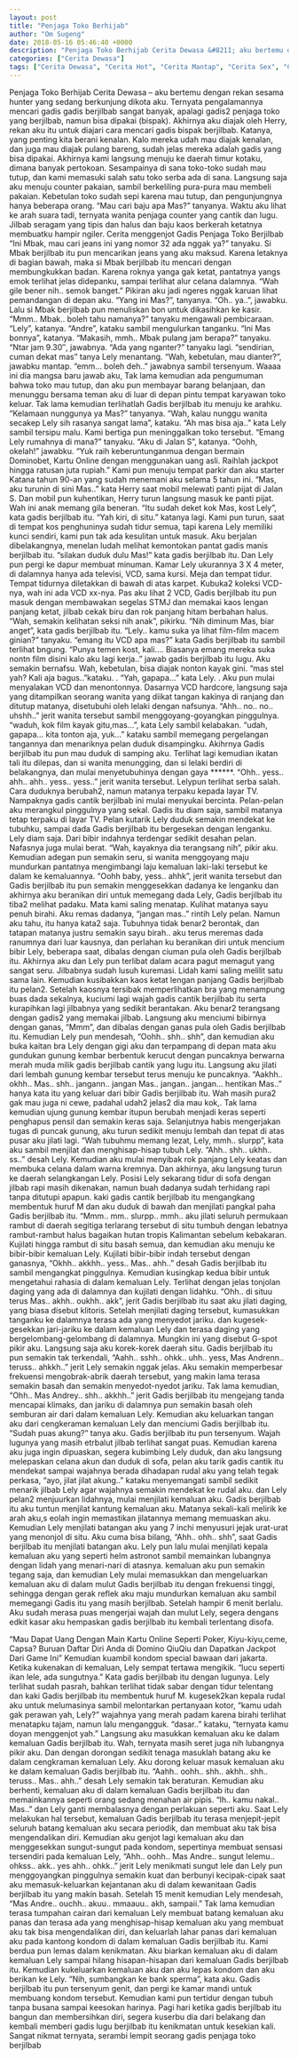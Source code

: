 ```yaml
---
layout: post
title: "Penjaga Toko Berhijab"
author: "Om Sugeng"
date: 2018-05-16 05:46:40 +0000
description: "Penjaga Toko Berhijab Cerita Dewasa &#8211; aku bertemu dengan rekan sesama hunter yang sedang berkunjung dikota aku. Ternyata pengalamannya mencari gadis gadis berjilbab sangat banyak, apalagi gadis..."
categories: ["Cerita Dewasa"]
tags: ["Cerita Dewasa", "Cerita Hot", "Cerita Mantap", "Cerita Sex", "Cinta Hanya Nafsu", "Cinta Terlarang"]
---
```



Penjaga Toko Berhijab
Cerita Dewasa &#8211; aku bertemu dengan rekan sesama hunter yang sedang berkunjung dikota aku. Ternyata pengalamannya mencari gadis gadis berjilbab sangat banyak, apalagi gadis2 penjaga toko yang berjilbab, namun bisa dipakai (bispak). Akhirnya aku diajak oleh Herry, rekan aku itu untuk diajari cara mencari gadis bispak berjilbab. Katanya, yang penting kita berani kenalan. Kalo mereka udah mau diajak kenalan, dan juga mau diajak pulang bareng, sudah jelas mereka adalah gadis yang bisa dipakai. Akhirnya kami langsung menuju ke daerah timur kotaku, dimana banyak pertokoan.
Sesampainya di sana toko-toko sudah mau tutup, dan kami memasuki salah satu toko serba ada di sana. Langsung saja aku menuju counter pakaian, sambil berkeliling pura-pura mau membeli pakaian. Kebetulan toko sudah sepi karena mau tutup, dan pengunjungnya hanya beberapa orang. “Mau cari baju apa Mas?” tanyanya. Waktu aku lihat ke arah suara tadi, ternyata wanita penjaga counter yang cantik dan lugu. Jilbab seragam yang tipis dan halus dan baju kaos berkerah ketatnya membuatku hampir ngiler.
Cerita menggenjot Gadis Penjaga Toko Berjilbab
“Ini Mbak, mau cari jeans ini yang nomor 32 ada nggak ya?” tanyaku. Si Mbak berjilbab itu pun mencarikan jeans yang aku maksud. Karena letaknya di bagian bawah, maka si Mbak berjilbab itu mencari dengan membungkukkan badan. Karena roknya yanga gak ketat, pantatnya yangs emok terlihat jelas didepanku, sampai terlihat alur celana dalamnya. “Wah gile bener nih.. semok banget.” Pikiran aku jadi ngeres nggak karuan lihat pemandangan di depan aku.
“Yang ini Mas?”, tanyanya.
“Oh.. ya..”, jawabku.
Lalu si Mbak berjilbab pun menuliskan bon untuk dikasihkan ke kasir.
“Mmm.. Mbak.. boleh tahu namanya?” tanyaku mengawali pembicaraan.
“Lely”, katanya.
“Andre”, kataku sambil mengulurkan tanganku.
“Ini Mas bonnya”, katanya.
“Makasih, mmh.. Mbak pulang jam berapa?” tanyaku.
“Ntar jam 9.30″, jawabnya.
“Ada yang nganter?” tanyaku lagi.
“sendirian, cuman dekat mas” tanya Lely menantang.
“Wah, kebetulan, mau dianter?”, jawabku mantap.
“emm… boleh deh..” jawabnya sambil tersenyum. Waaaa ini dia mangsa baru jawab aku,
Tak lama kemudian ada pengumuman bahwa toko mau tutup, dan aku pun membayar barang belanjaan, dan menunggu bersama teman aku di luar di depan pintu tempat karyawan toko keluar. Tak lama kemudian terlihatlah Gadis berjilbab itu menuju ke arahku.
“Kelamaan nunggunya ya Mas?” tanyanya.
“Wah, kalau nunggu wanita secakep Lely sih rasanya sangat lama”, kataku.
“Ah mas bisa aja..” kata Lely sambil tersipu malu.
Kami bertiga pun meninggalkan toko tersebut.
“Emang Lely rumahnya di mana?” tanyaku.
“Aku di Jalan S”, katanya.
“Oohh, okelah!” jawabku.
&#8220;Yuk raih keberuntunganmua dengan bermain Dominobet, Kartu Online dengan menggunakan uang asli. Raihlah jackpot hingga ratusan juta rupiah.&#8221;
Kami pun menuju tempat parkir dan aku starter Katana tahun 90-an yang sudah menemani aku selama 5 tahun ini.
“Mas, aku turunin di sini Mas..” kata Herry saat mobil melewati panti pijat di Jalan S. Dan mobil pun kuhentikan, Herry turun langsung masuk ke panti pijat. Wah ini anak memang gila beneran.
“Itu sudah deket kok Mas, kost Lely”, kata gadis berjilbab itu.
“Yah kiri, di situ.” katanya lagi.
Kami pun turun, saat di tempat kos penghuninya sudah tidur semua, tapi karena Lely memiliki kunci sendiri, kami pun tak ada kesulitan untuk masuk. Aku berjalan dibelakangnya, menelan ludah melihat kemontokan pantat gadis manis berjilbab itu. “silakan duduk dulu Mas!” kata gadis berjilbab itu.
Dan Lely pun pergi ke dapur membuat minuman. Kamar Lely ukurannya 3 X 4 meter, di dalamnya hanya ada televisi, VCD, sama kursi. Meja dan tempat tidur. Tempat tidurnya diletakkan di bawah di atas karpet. Kubuka2 koleksi VCD-nya, wah ini ada VCD xx-nya. Pas aku lihat 2 VCD, Gadis berjilbab itu pun masuk dengan membawakan segelas STMJ dan memakai kaos lengan panjang ketat, jilbab cekak biru dan rok panjang hitam berbahan halus.
“Wah, semakin kelihatan seksi nih anak”, pikirku.
“Nih diminum Mas, biar anget”, kata gadis berjilbab itu.
“Lely.. kamu suka ya lihat film-film macem ginian?” tanyaku.
“emang itu VCD apa mas?” kata Gadis berjilbab itu sambil terlihat bngung. “Punya temen kost, kali…. Biasanya emang mereka suka nontn film disini kalo aku lagi kerja..” jawab gadis berjilbab itu lugu. Aku semakin bernafsu. Wah, kebetulan, bisa diajak nonton kayak gini.
“mas stel yah? Kali aja bagus..”kataku. .
“Yah, gapapa…” kata Lely. .
Aku pun mulai menyalakan VCD dan menontonnya. Dasarnya VCD hardcore, langsung saja yang ditampilkan seorang wanita yang diikat tangan kakinya di ranjang dan ditutup matanya, disetubuhi oleh lelaki dengan nafsunya. “Ahh.. no.. no.. uhshh..” jerit wanita tersebut sambil menggoyang-goyangkan pinggulnya. “waduh, kok film kayak gitu,mas…”, kata Lely sambil kelabakan.
“udah, gapapa… kita tonton aja, yuk…” kataku sambil memegang pergelangan tangannya dan menariknya pelan duduk disampingku. Akihrnya Gadis berjilbab itu pun mau duduk di samping aku. Terlihat lagi kemudian ikatan tali itu dilepas, dan si wanita menungging, dan si lelaki berdiri di belakangnya, dan mulai menyetubuhinya dengan gaya ******. “Ohh.. yess.. ahh.. ahh.. yess.. yess..” jerit wanita tersebut.
Lelypun terlihat serba salah. Cara duduknya berubah2, namun matanya terpaku kepada layar TV. Nampaknya gadis cantik berjilbab ini mulai menyukai bercinta. Pelan-pelan aku merangkul pinggulnya yang sekal. Gadis itu diam saja, sambil matanya tetap terpaku di layar TV. Pelan kutarik Lely duduk semakin mendekat ke tubuhku, sampai dada Gadis berjilbab itu bergesekan dengan lenganku. Lely diam saja. Dari bibir indahnya terdengar sedikit desahan pelan. Nafasnya juga mulai berat.
“Wah, kayaknya dia terangsang nih”, pikir aku. Kemudian adegan pun semakin seru, si wanita menggoyang maju mundurkan pantatnya mengimbangi laju kemaluan laki-laki tersebut ke dalam ke kemaluannya.
“Oohh baby, yess.. ahhk”, jerit wanita tersebut dan Gadis berjilbab itu pun semakin menggesekkan dadanya ke lenganku dan akhirnya aku beranikan diri untuk memegang dada Lely, Gadis berjilbab itu tiba2 melihat padaku. Mata kami saling menatap. Kulihat matanya sayu penuh birahi. Aku remas dadanya, “jangan mas..” rintih Lely pelan. Namun aku tahu, itu hanya kata2 saja. Tubuhnya tidak benar2 berontak, dan tatapan matanya justru semakin sayu birah.. aku terus meremas dada ranumnya dari luar kausnya, dan perlahan ku beranikan diri untuk mencium bibir Lely, beberapa saat, dibalas dengan ciuman pula oleh Gadis berjilbab itu.
Akhirnya aku dan Lely pun terlibat dalam acara pagut memagut yang sangat seru. Jilbabnya sudah lusuh kuremasi. Lidah kami saling melilit satu sama lain. Kemudian kusibakkan kaos ketat lengan panjang Gadis berjilbab itu pelan2. Setelah kaosnya tersibak memperlihatkan bra yang menampung buas dada sekalnya, kuciumi lagi wajah gadis cantik berjilbab itu serta kurapihkan lagi jilbabnya yang sedikit berantakan. Aku benar2 terangsang dengan gadis2 yang memakai jilbab. Langsung aku menciumi bibirnya dengan ganas, “Mmm”, dan dibalas dengan ganas pula oleh Gadis berjilbab itu.
Kemudian Lely pun mendesah, “Oohh.. shh.. shh”, dan kemudian aku buka kaitan bra Lely dengan gigi aku dan terpampang di depan mata aku gundukan gunung kembar berbentuk kerucut dengan puncaknya berwarna merah muda milik gadis berjilbab cantik yang lugu itu. Langsung aku jilati dari lembah gunung kembar tersebut terus menuju ke puncaknya. “Aakhh.. okhh.. Mas.. shh.. jangann.. jangan Mas.. jangan.. jangan… hentikan Mas..” hanya kata itu yang keluar dari bibir Gadis berjilbab itu. Wah masih pura2 gak mau juga ni cewe, padahal udah2 jelas2 dia mau kok,.
Tak lama kemudian ujung gunung kembar itupun berubah menjadi keras seperti penghapus pensil dan semakin keras saja. Selanjutnya habis mengerjakan tugas di puncak gunung, aku turun sedikit menuju lembah dan tepat di atas pusar aku jilati lagi.
“Wah tubuhmu memang lezat, Lely, mmh.. slurpp”, kata aku sambil menjilat dan menghisap-hisap tubuh Lely.
“Ahh.. shh.. ukhh.. ss..” desah Lely.
Kemudian aku mulai menyibak rok panjang Lely keatas dan membuka celana dalam warna kremnya. Dan akhirnya, aku langsung turun ke daerah selangkangan Lely. Posisi Lely sekarang tidur di sofa dengan jilbab rapi masih dikenakan, namun buah dadanya sudah terhidang rapi tanpa ditutupi apapun. kaki gadis cantik berjilbab itu mengangkang membentuk huruf M dan aku duduk di bawah dan menjilati pangkal paha Gadis berjilbab itu.
“Mmm.. mm.. slurpp.. mmh.. aku jilati seluruh permukaan rambut di daerah segitiga terlarang tersebut di situ tumbuh dengan lebatnya rambut-rambut halus bagaikan hutan tropis Kalimantan sebelum kebakaran. Kujilati hingga rambut di situ basah semua, dan kemudian aku menuju ke bibir-bibir kemaluan Lely. Kujilati bibir-bibir indah tersebut dengan ganasnya, “Okhh.. akkhh.. yess.. Mas.. ahh..” desah Gadis berjilbab itu sambil mengangkat pinggulnya.
Kemudian kusingkap kedua bibir untuk mengetahui rahasia di dalam kemaluan Lely. Terlihat dengan jelas tonjolan daging yang ada di dalamnya dan kujilati dengan lidahku. “Ohh.. di situu terus Mas.. akhh.. oukhh.. akk”, jerit Gadis berjilbab itu saat aku jilati daging, yang biasa disebut klitoris.
Setelah menjilati daging tersebut, kumasukkan tanganku ke dalamnya terasa ada yang menyedot jariku. dan kugesek-gesekkan jari-jariku ke dalam kemaluan Lely dan terasa daging yang bergelombang-gelombang di dalamnya. Mungkin ini yang disebut G-spot pikir aku. Langsung saja aku korek-korek daerah situ. Gadis berjilbab itu pun semakin tak terkendali, “Aahh.. sshh.. ohkk.. uhh.. yess, Mas Andrenn.. teruss.. ahkkh..” jerit Lely semakin nggak jelas.
Aku semakin memperbesar frekuensi mengobrak-abrik daerah tersebut, yang makin lama terasa semakin basah dan semakin menyedot-nyedot jariku. Tak lama kemudian, “Ohh.. Mas Andrey.. shh.. akkhh..” jerit Gadis berjilbab itu mengejang tanda mencapai klimaks, dan jariku di dalamnya pun semakin basah oleh semburan air dari dalam kemaluan Lely. Kemudian aku keluarkan tangan aku dari cengkeraman kemaluan Lely dan menciumi Gadis berjilbab itu. “Sudah puas akung?” tanya aku. Gadis berjilbab itu pun tersenyum. Wajah lugunya yang masih etrbalut jilbab terlihat sangat puas.
Kemudian karena aku juga ingin dipuaskan, segera kubimbing Lely duduk, dan aku langsung melepaskan celana akun dan duduk di sofa, pelan aku tarik gadis cantik itu mendekat sampai wajahnya berada dihadapan rudal aku yang telah tegak perkasa,
“ayo, jilat jilat akung..” kataku menyemangati sambil sedikit menarik jilbab Lely agar wajahnya semakin mendekat ke rudal aku. dan Lely pelan2 menjuurkan lidahnya, mulai menjilati kemaluan aku. Gadis berjilbab itu aku tuntun menjilat kantung kemaluan aku. Matanya sekali-kali melirik ke arah aku,s eolah ingin memastikan jilatannya memang memuaskan aku. Kemudian Lely menjilati batangan aku yang 7 inchi menyusuri jejak urat-urat yang menonjol di situ. Aku cuma bisa bilang, “Ahh.. ohh.. shh”, saat Gadis berjilbab itu menjilati batangan aku.
Lely pun lalu mulai menjilati kepala kemaluan aku yang seperti helm astronot sambil memainkan lubangnya dengan lidah yang menari-nari di atasnya. kemaluan aku pun semakin tegang saja, dan kemudian Lely mulai memasukkan dan mengeluarkan kemaluan aku di dalam mulut Gadis berjilbab itu dengan frekuensi tinggi, sehingga dengan gerak reflek aku maju mundurkan kemaluan aku sambil memegangi Gadis itu yang masih berjilbab. Setelah hampir 6 menit berlalu. Aku sudah merasa puas mengerjai wajah dan mulut Lely, segera dengans edkit kasar aku hempaskan gadis berjilbab itu kembali terlentang disofa.

&#8220;Mau Dapat Uang Dengan Main Kartu Online Seperti Poker, Kiyu-kiyu,ceme, Capsa? Buruan Daftar Diri Anda di Domino QiuQiu dan Dapatkan Jackpot Dari Game Ini&#8221;
Kemudian kuambil kondom special bawaan dari jakarta. Ketika kukenakan di kemaluan, Lely sempat tertawa mengikik. “lucu seperti ikan lele, ada sungutnya.” Kata gadis berjilbab itu dengan lugunya. Lely terlihat sudah pasrah, bahkan terlihat tidak sabar dengan tidur telentang dan kaki Gadis berjilbab itu membentuk huruf M. kugesek2kan kepala rudal aku untuk melumasinya sambil melontarkan pertanyaan kotor, “kamu udah gak perawan yah, Lely?” wajahnya yang merah padam karena birahi terlihat menatapku tajam, namun lalu mengangguk. “dasar..” kataku, “ternyata kamu doyan menggenjot yah.”
Langsung aku masukkan kemaluan aku ke dalam kemaluan Gadis berjilbab itu. Wah, ternyata masih seret juga nih lubangnya pikir aku. Dan dengan dorongan sedikit tenaga masuklah batang aku ke dalam cengkraman kemaluan Lely. Aku dorong keluar masuk kemaluan aku ke dalam kemaluan Gadis berjilbab itu. “Aahh.. oohh.. shh.. akhh.. shh.. teruss.. Mas.. ahh..” desah Lely semakin tak beraturan. Kemudian aku berhenti, kemaluan aku di dalam kemaluan Gadis berjilbab itu dan memainkannya seperti orang sedang menahan air pipis. “Ih.. kamu nakal.. Mas..” dan Lely ganti membalasnya dengan perlakuan seperti aku. Saat Lely melakukan hal tersebut, kemaluan Gadis berjilbab itu terasa menjepit-jepit seluruh batang kemaluan aku secara periodik, dan membuat aku tak bisa mengendalikan diri.
Kemudian aku genjot lagi kemaluan aku dan menggesekkan sungut-sungut pada kondom, sepertinya membuat sensasi tersendiri pada kemaluan Lely, “Ahh.. oohh.. Mas Andre.. sungut lelemu.. ohkss.. akk.. yes ahh.. ohkk..” jerit Lely menikmati sungut lele dan Lely pun menggoyangkan pinggulnya semakin kuat dan berbunyi kecipak-cipak saat aku memasuk-keluarkan kejantanan aku di dalam kewanitaan Gadis berjilbab itu yang makin basah.
Setelah 15 menit kemudian Lely mendesah, “Mas Andre.. ouchh.. akuu.. mmaauu.. akh, sampaii.” Tak lama kemudian terasa tumpahan cairan dari kemaluan Lely membuat batang kemaluan aku panas dan terasa ada yang menghisap-hisap kemaluan aku yang membuat aku tak bisa mengendalikan diri, dan keluarlah lahar panas dari kemaluan aku pada kantong kondom di dalam kemaluan Gadis berjilbab itu. Kami berdua pun lemas dalam kenikmatan. Aku biarkan kemaluan aku di dalam kemaluan Lely sampai hilang hisapan-hisapan dari kemaluan Gadis berjilbab itu.
Kemudian kukeluarkan kemaluan aku dan aku lepas kondom dan aku berikan ke Lely. “Nih, sumbangkan ke bank sperma”, kata aku. Gadis berjilbab itu pun tersenyum genit, dan pergi ke kamar mandi untuk membuang kondom tersebut. Kemudian kami pun tertidur dengan tubuh tanpa busana sampai keesokan harinya.
Pagi hari ketika gadis berjilbab itu bangun dan membersihkan diri, segera kuserbu dia dari belakang dan kembali memberi gadis lugu berjilbab itu kenikmatan untuk kesekian kali. Sangat nikmat ternyata, serambi lempit seorang gadis penjaga toko berjilbab
